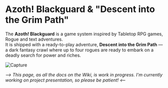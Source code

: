 # Azoth! Blackguard & "Descent into the Grim Path"
The **Azoth! Blackguard** is a game system inspired by Tabletop RPG games, Rogue and text adventures.\
It is shipped with a ready-to-play adventure, **Descent into the Grim Path** — a dark fantasy crawl where up to four rogues are ready to embark on a deadly search for power and riches.

![Capture](https://github.com/LucaGGE/rogue24-goblet/assets/134053142/131572f8-90cf-43d0-86f3-6899ae80f00e)

_--> This page, as all the docs on the Wiki, is work in progress. I'm currently working on project presentation, so please be patient! <--_
